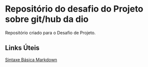 # Repositório do desafio do Projeto sobre git/hub da dio

Repositório criado para o Desafio de Projeto.

## Links Úteis

[Sintaxe Básica Markdown](https://www.markdownguide.org/)
